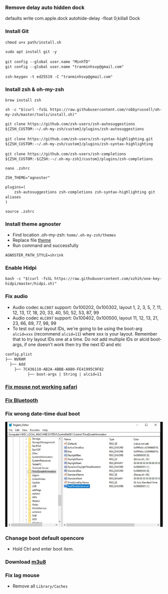 ### Remove delay auto hidden dock

defaults write com.apple.dock autohide-delay -float 0;killall Dock

### Install Git

```
chmod u+x path/install.sh
```

```
sudo apt install git -y

git config --global user.name "MinhTD"
git config --global user.name "tranminhsvp@gmail.com"

ssh-keygen -t ed25519 -C "tranminhsvp@gmail.com"

```

### Install zsh & oh-my-zsh

```
brew install zsh
```

```
sh -c "$(curl -fsSL https://raw.githubusercontent.com/robbyrussell/oh-my-zsh/master/tools/install.sh)"
```

```
git clone https://github.com/zsh-users/zsh-autosuggestions ${ZSH_CUSTOM:-~/.oh-my-zsh/custom}/plugins/zsh-autosuggestions

git clone https://github.com/zsh-users/zsh-syntax-highlighting.git ${ZSH_CUSTOM:-~/.oh-my-zsh/custom}/plugins/zsh-syntax-highlighting

git clone https://github.com/zsh-users/zsh-completions ${ZSH_CUSTOM:-${ZSH:-~/.oh-my-zsh}/custom}/plugins/zsh-completions
```

```
nano .zshrc
```

```
ZSH_THEME="agnoster"
```

```
plugins=(
    zsh-autosuggestions zsh-completions zsh-syntax-highlighting git aliases
)
```

```
source .zshrc
```

### Install theme agnoster

- Find location .oh-my-zsh: `home/.oh-my-zsh/themes`
- Replace file [theme](./agnoster.zsh-theme)
- Run command and successfully

```
AGNOSTER_PATH_STYLE=shrink
```

### Enable Hidpi

```
bash -c "$(curl -fsSL https://raw.githubusercontent.com/xzhih/one-key-hidpi/master/hidpi.sh)"
```

### Fix audio

- Audio codec `ALC887` support: 0x100202, 0x100302, layout 1, 2, 3, 5, 7, 11, 12, 13, 17, 18, 20, 33, 40, 50, 52, 53, 87, 99
- Audio codec `ALC897` support: 0x100402, 0x100500, layout 11, 12, 13, 21, 23, 66, 69, 77, 98, 99
- To test out our layout IDs, we're going to be using the boot-arg `alcid=xxx` (recommend `alcid=11`) where xxx is your layout. Remember that to try layout IDs one at a time. Do not add multiple IDs or alcid boot-args, if one doesn't work then try the next ID and etc

```
config.plist
├── NVRAM
  ├── Add
    ├── 7C436110-AB2A-4BBB-A880-FE41995C9F82
          ├── boot-args | String | alcid=11
```

### [Fix mouse not working safari](https://github.com/archagon/sensible-side-buttons)

### [Fix Bluetooth](https://dortania.github.io/OpenCore-Install-Guide/ktext.html#wifi-and-bluetooth)

### Fix wrong date-time dual boot

![image](image-3.jpg)

### Chanage boot default opencore

- Hold Ctrl and enter boot item.

### Download [m3u8](https://greasyfork.org/en/scripts/449581-m3u8%E8%A7%86%E9%A2%91%E4%BE%A6%E6%B5%8B%E4%B8%8B%E8%BD%BD%E5%99%A8-%E8%87%AA%E5%8A%A8%E5%97%85%E6%8E%A2)

### Fix lag mouse

- Remove all `Library/Caches`
